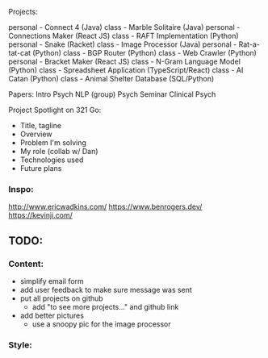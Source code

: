 Projects:

personal - Connect 4 (Java)
class - Marble Solitaire (Java)
personal - Connections Maker (React JS)
class - RAFT Implementation (Python)
personal - Snake (Racket)
class - Image Processor (Java)
personal - Rat-a-tat-cat (Python)
class - BGP Router (Python)
class - Web Crawler (Python)
personal - Bracket Maker (React JS)
class - N-Gram Language Model (Python)
class - Spreadsheet Application (TypeScript/React)
class - AI Catan (Python)
class - Animal Shelter Database (SQL/Python)


Papers:
Intro Psych
NLP (group)
Psych Seminar
Clinical Psych

Project Spotlight on 321 Go:
- Title, tagline
- Overview 
- Problem I'm solving
- My role (collab w/ Dan)
- Technologies used
- Future plans


### Inspo:
http://www.ericwadkins.com/
https://www.benrogers.dev/
https://kevinji.com/


## TODO:
### Content:
- simplify email form
- add user feedback to make sure message was sent
- put all projects on github
    - add "to see more projects..." and github link
- add better pictures
    - use a snoopy pic for the image processor

### Style: 